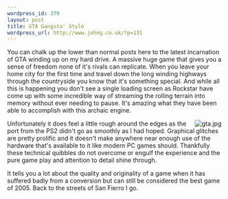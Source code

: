 ```yaml
--- 
wordpress_id: 379
layout: post
title: GTA Gangsta' Style
wordpress_url: http://www.johng.co.uk/?p=131
---
```

You can chalk up the lower than normal posts here to the latest incarnation of GTA winding up on my hard drive. A massive huge game that gives you a sense of freedom none of it's rivals can replicate. When you leave your home city for the first time and travel down the long winding highways through the countryside you know that it's something special. And while all this is happening you don't see a single loading screen as Rockstar have come up with some incredible way of streaming the rolling terrain into memory without ever needing to pause. It's amazing what they have been able to accomplish with this archaic engine.

<img vspace="0" hspace="5"  border="0" align="right" src="http://www.johng.co.uk/wp-content/images/gta.jpg" alt="gta.jpg" title="CJ + UZI" />Unfortunately it does feel a little rough around the edges as the port from the PS2 didn't go as smoothly as I had hoped. Graphical glitches are pretty prolific and it doesn't make anywhere near enough use of the hardware that's available to it like modern PC games should. Thankfully these technical quibbles do not overcome or engulf the experience and the pure game play and attention to detail shine through.

It tells you a lot about the quality and originality of a game when it has suffered badly from a conversion but can still be considered the best game of 2005. Back to the streets of San Fierro I go.
